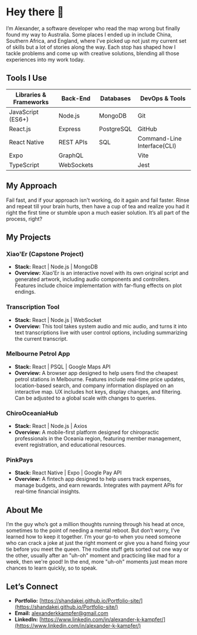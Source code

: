 # Hey there 👋

I’m Alexander, a software developer who read the map wrong but finally found my way to Australia. Some places I ended up in include China, Southern Africa, and England, where I’ve picked up not just my current set of skills but a lot of stories along the way. Each stop has shaped how I tackle problems and come up with creative solutions, blending all those experiences into my work today.

## Tools I Use

| Libraries & Frameworks  | Back-End       | Databases     | DevOps & Tools             |
| ----------------------- | -------------- | ------------- | -------------------------- |
| JavaScript (ES6+)       | Node.js        | MongoDB       | Git                        |
| React.js                | Express        | PostgreSQL    | GitHub                     |
| React Native            | REST APIs      | SQL           | Command-Line Interface(CLI)|
| Expo                    | GraphQL        |               | Vite                       |
| TypeScript              | WebSockets     |               | Jest                       |

## My Approach

Fail fast, and if your approach isn't working, do it again and fail faster. Rinse and repeat till your brain hurts, then have a cup of tea and realize you had it right the first time or stumble upon a much easier solution. It’s all part of the process, right?

## My Projects

### **Xiao'Er (Capstone Project)**
- **Stack:** React | Node.js | MongoDB
- **Overview:** Xiao'Er is an interactive novel with its own original script and generated artwork, including audio components and controllers. Features include choice implementation with far-flung effects on plot endings.

### **Transcription Tool**
- **Stack:** React | Node.js | WebSocket
- **Overview:** This tool takes system audio and mic audio, and turns it into text transcriptions live with user control options, including summarizing the current transcript.

### **Melbourne Petrol App**
- **Stack:** React | PSQL | Google Maps API
- **Overview:** A browser app designed to help users find the cheapest petrol stations in Melbourne. Features include real-time price updates, location-based search, and company information displayed on an interactive map. UX includes hot keys, display changes, and filtering. Can be adjusted to a global scale with changes to queries.

### **ChiroOceaniaHub**
- **Stack:** React | Node.js | Axios
- **Overview:** A mobile-first platform designed for chiropractic professionals in the Oceania region, featuring member management, event registration, and educational resources.

### **PinkPays**
- **Stack:** React Native | Expo | Google Pay API
- **Overview:** A fintech app designed to help users track expenses, manage budgets, and earn rewards. Integrates with payment APIs for real-time financial insights.

## About Me

I’m the guy who’s got a million thoughts running through his head at once, sometimes to the point of needing a mental reboot. But don’t worry, I’ve learned how to keep it together. I’m your go-to when you need someone who can crack a joke at just the right moment or give you a hand fixing your tie before you meet the queen. The routine stuff gets sorted out one way or the other, usually after an "uh-oh" moment and practicing like mad for a week, then we're good! In the end, more "uh-oh" moments just mean more chances to learn quickly, so to speak.

## Let’s Connect

- **Portfolio:** [https://shandakei.github.io/Portfolio-site/](https://shandakei.github.io/Portfolio-site/)
- **Email:** [alexanderkkampfer@gmail.com](mailto:alexanderkkampfer@gmail.com)
- **LinkedIn:** [https://www.linkedin.com/in/alexander-k-kampfer/](https://www.linkedin.com/in/alexander-k-kampfer/)
